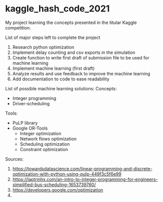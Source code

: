# kaggle_hash_code_2021
My project learning the concepts presented in the titular Kaggle competition.

List of major steps left to complete the project
1. Research python optimization
2. Implement delay counting and csv exports in the simulation
3. Create function to write first draft of submission file to be used for machine learning
4. Implement machine learning (first draft)
5. Analyze results and use feedback to improve the machine learning
6. Add documentation to code to ease readability

List of possible machine learning solutions:
Concepts:
* Integer programming
* Driver-scheduling

Tools:
* PuLP library
* Google OR-Tools
  * Integer optimization
  * Network flows optimization
  * Scheduling optimization
  * Constraint optimization

Sources:
1. https://towardsdatascience.com/linear-programming-and-discrete-optimization-with-python-using-pulp-449f3c5f6e99
2. https://laptrinhx.com/an-intro-to-integer-programming-for-engineers-simplified-bus-scheduling-1653739760/
3. https://developers.google.com/optimization
4. 
